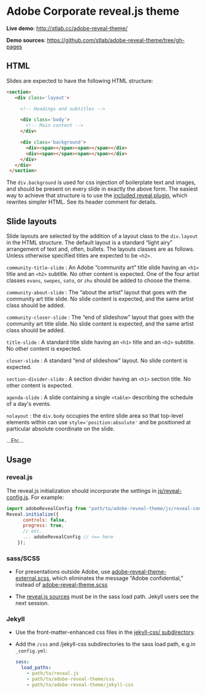 # Adobe Corporate reveal.js theme

**Live demo**: http://stlab.cc/adobe-reveal-theme/

**Demo sources**: https://github.com/stlab/adobe-reveal-theme/tree/gh-pages

## HTML

Slides are expected to have the following HTML structure:

```html
<section>
   <div class='layout'>

     <!-- Headings and subtitles -->

     <div class='body'> 
       <!-- Main content -->
     </div>

     <div class='background'>
       <div><span></span><span></span></div>
       <div><span></span><span></span></div>
     </div>
   </div>
 </section>
```

The `div.background` is used for css injection of boilerplate text and images,
and should be present on every slide in exactly the above form.  The easiest way
to achieve that structure is to use the [included reveal
plugin](js/revealize.js), which rewrites simpler HTML.  See its header comment
for details.

## Slide layouts

Slide layouts are selected by the addition of a layout class to the `div.layout`
in the HTML structure. The default layout is a standard “light airy” arrangement
of text and, often, bullets.  The layouts classes are as follows. Unless
otherwise specified titles are expected to be `<h2>`.

`community-title-slide`
: An Adobe “community art” title slide having an `<h1>` title and an `<h2>`
  subtitle.  No other content is expected. One of the four artist classes
  `evans`, `swopes`, `sato`, or `zhu` should be added to choose the theme.

`community-about-slide`
: The “about the artist” layout that goes with the community art title slide.
  No slide content is expected, and the same artist class should be added.

`community-closer-slide`
: The “end of slideshow” layout that goes with the community art title slide.
  No slide content is expected, and the same artist class should be added.
  
`title-slide`
: A standard title slide having an `<h1>` title and an `<h2>` subtitle.  No
  other content is expected.

`closer-slide`
: A standard “end of slideshow” layout.  No slide content is expected.
  
`section-divider-slide`
: A section divider having an `<h1>` section title.  No other content is
  expected.

`agenda-slide`
: A slide containing a single `<table>` describing the schedule of a day's
  events.

`nolayout`
: the `div.body` occupies the entire slide area so that top-level elements
  within can use `style='position:absolute'` and be positioned at particular
  absolute coordinate on the slide.

…Etc…

## Usage

### reveal.js
The  reveal.js initialization should incorporate the settings in
  [js/reveal-config.js](js/reveal-config.js).  For example:
    
  ```js
  import adobeRevealConfig from "path/to/adobe-reveal-theme/js/reveal-config.js";
  Reveal.initialize({
        controls: false,
        progress: true,
        // etc.
        ... adobeRevealConfig // <== here
      });       
  ```

### sass/SCSS

- For presentations outside Adobe, use
  [adobe-reveal-theme-external.scss](css/adobe-reveal-theme-external.scss), which
  eliminates the message “Adobe confidential,” instead of
  [adobe-reveal-theme.scss](adobe-reveal-theme.scss)
    
- The [reveal.js sources](https://github.com/hakimel/reveal.js) must be in the
  sass load path.  Jekyll users see the next session.
  
### Jekyll

- Use the front-matter-enhanced css files in the [jekyll-css/
  subdirectory](jekyll-css).
  
- Add the `/css` and /jekyll-css subdirectories to the sass load path, e.g.in
  `_config.yml`:
  
    ```yaml
    sass:
      load_paths:
        - path/to/reveal.js
        - path/to/adobe-reveal-theme/css
        - path/to/adobe-reveal-theme/jekyll-css
    ```
